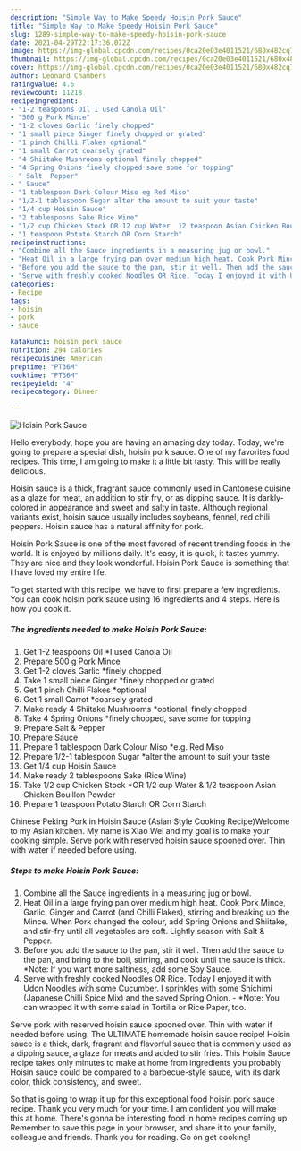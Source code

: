 ```yaml
---
description: "Simple Way to Make Speedy Hoisin Pork Sauce"
title: "Simple Way to Make Speedy Hoisin Pork Sauce"
slug: 1289-simple-way-to-make-speedy-hoisin-pork-sauce
date: 2021-04-29T22:17:36.072Z
image: https://img-global.cpcdn.com/recipes/0ca20e03e4011521/680x482cq70/hoisin-pork-sauce-recipe-main-photo.jpg
thumbnail: https://img-global.cpcdn.com/recipes/0ca20e03e4011521/680x482cq70/hoisin-pork-sauce-recipe-main-photo.jpg
cover: https://img-global.cpcdn.com/recipes/0ca20e03e4011521/680x482cq70/hoisin-pork-sauce-recipe-main-photo.jpg
author: Leonard Chambers
ratingvalue: 4.6
reviewcount: 11218
recipeingredient:
- "1-2 teaspoons Oil I used Canola Oil"
- "500 g Pork Mince"
- "1-2 cloves Garlic finely chopped"
- "1 small piece Ginger finely chopped or grated"
- "1 pinch Chilli Flakes optional"
- "1 small Carrot coarsely grated"
- "4 Shiitake Mushrooms optional finely chopped"
- "4 Spring Onions finely chopped save some for topping"
- " Salt  Pepper"
- " Sauce"
- "1 tablespoon Dark Colour Miso eg Red Miso"
- "1/2-1 tablespoon Sugar alter the amount to suit your taste"
- "1/4 cup Hoisin Sauce"
- "2 tablespoons Sake Rice Wine"
- "1/2 cup Chicken Stock OR 12 cup Water  12 teaspoon Asian Chicken Bouillon Powder"
- "1 teaspoon Potato Starch OR Corn Starch"
recipeinstructions:
- "Combine all the Sauce ingredients in a measuring jug or bowl."
- "Heat Oil in a large frying pan over medium high heat. Cook Pork Mince, Garlic, Ginger and Carrot (and Chilli Flakes), stirring and breaking up the Mince. When Pork changed the colour, add Spring Onions and Shiitake, and stir-fry until all vegetables are soft. Lightly season with Salt &amp; Pepper."
- "Before you add the sauce to the pan, stir it well. Then add the sauce to the pan, and bring to the boil, stirring, and cook until the sauce is thick. *Note: If you want more saltiness, add some Soy Sauce."
- "Serve with freshly cooked Noodles OR Rice. Today I enjoyed it with Udon Noodles with some Cucumber. I sprinkles with some Shichimi (Japanese Chilli Spice Mix) and the saved Spring Onion. *Note: You can wrapped it with some salad in Tortilla or Rice Paper, too."
categories:
- Recipe
tags:
- hoisin
- pork
- sauce

katakunci: hoisin pork sauce 
nutrition: 294 calories
recipecuisine: American
preptime: "PT36M"
cooktime: "PT36M"
recipeyield: "4"
recipecategory: Dinner

---
```



![Hoisin Pork Sauce](https://img-global.cpcdn.com/recipes/0ca20e03e4011521/680x482cq70/hoisin-pork-sauce-recipe-main-photo.jpg)

Hello everybody, hope you are having an amazing day today. Today, we're going to prepare a special dish, hoisin pork sauce. One of my favorites food recipes. This time, I am going to make it a little bit tasty. This will be really delicious.

Hoisin sauce is a thick, fragrant sauce commonly used in Cantonese cuisine as a glaze for meat, an addition to stir fry, or as dipping sauce. It is darkly-colored in appearance and sweet and salty in taste. Although regional variants exist, hoisin sauce usually includes soybeans, fennel, red chili peppers. Hoisin sauce has a natural affinity for pork.

Hoisin Pork Sauce is one of the most favored of recent trending foods in the world. It is enjoyed by millions daily. It's easy, it is quick, it tastes yummy. They are nice and they look wonderful. Hoisin Pork Sauce is something that I have loved my entire life.


To get started with this recipe, we have to first prepare a few ingredients. You can cook hoisin pork sauce using 16 ingredients and 4 steps. Here is how you cook it.

<!--inarticleads1-->

##### The ingredients needed to make Hoisin Pork Sauce:

1. Get 1-2 teaspoons Oil *I used Canola Oil
1. Prepare 500 g Pork Mince
1. Get 1-2 cloves Garlic *finely chopped
1. Take 1 small piece Ginger *finely chopped or grated
1. Get 1 pinch Chilli Flakes *optional
1. Get 1 small Carrot *coarsely grated
1. Make ready 4 Shiitake Mushrooms *optional, finely chopped
1. Take 4 Spring Onions *finely chopped, save some for topping
1. Prepare  Salt &amp; Pepper
1. Prepare  Sauce
1. Prepare 1 tablespoon Dark Colour Miso *e.g. Red Miso
1. Prepare 1/2-1 tablespoon Sugar *alter the amount to suit your taste
1. Get 1/4 cup Hoisin Sauce
1. Make ready 2 tablespoons Sake (Rice Wine)
1. Take 1/2 cup Chicken Stock *OR 1/2 cup Water &amp; 1/2 teaspoon Asian Chicken Bouillon Powder
1. Prepare 1 teaspoon Potato Starch OR Corn Starch


Chinese Peking Pork in Hoisin Sauce (Asian Style Cooking Recipe)Welcome to my Asian kitchen. My name is Xiao Wei and my goal is to make your cooking simple. Serve pork with reserved hoisin sauce spooned over. Thin with water if needed before using. 

<!--inarticleads2-->

##### Steps to make Hoisin Pork Sauce:

1. Combine all the Sauce ingredients in a measuring jug or bowl.
1. Heat Oil in a large frying pan over medium high heat. Cook Pork Mince, Garlic, Ginger and Carrot (and Chilli Flakes), stirring and breaking up the Mince. When Pork changed the colour, add Spring Onions and Shiitake, and stir-fry until all vegetables are soft. Lightly season with Salt &amp; Pepper.
1. Before you add the sauce to the pan, stir it well. Then add the sauce to the pan, and bring to the boil, stirring, and cook until the sauce is thick. *Note: If you want more saltiness, add some Soy Sauce.
1. Serve with freshly cooked Noodles OR Rice. Today I enjoyed it with Udon Noodles with some Cucumber. I sprinkles with some Shichimi (Japanese Chilli Spice Mix) and the saved Spring Onion. - *Note: You can wrapped it with some salad in Tortilla or Rice Paper, too.


Serve pork with reserved hoisin sauce spooned over. Thin with water if needed before using. The ULTIMATE homemade hoisin sauce recipe! Hoisin sauce is a thick, dark, fragrant and flavorful sauce that is commonly used as a dipping sauce, a glaze for meats and added to stir fries. This Hoisin Sauce recipe takes only minutes to make at home from ingredients you probably Hoisin sauce could be compared to a barbecue-style sauce, with its dark color, thick consistency, and sweet. 

So that is going to wrap it up for this exceptional food hoisin pork sauce recipe. Thank you very much for your time. I am confident you will make this at home. There's gonna be interesting food in home recipes coming up. Remember to save this page in your browser, and share it to your family, colleague and friends. Thank you for reading. Go on get cooking!
